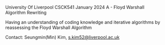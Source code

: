 University Of Liverpool CSCK541 January 2024 A - Floyd Warshall Algorithm Rewriting

Having an understanding of coding knowledge and iterative algorithms by reassessing the Floyd Warshall Algorithm

Contact: Seungmin(Min) Kim, s.kim52@liverpool.ac.uk
